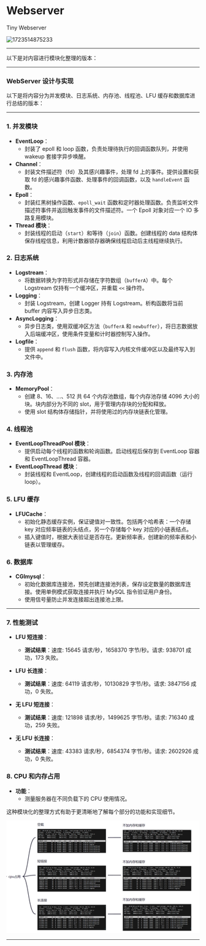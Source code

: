 # Webserver
Tiny Webserver

![1723514875233](image/README/1723514875233.png)

---

以下是对内容进行模块化整理的版本：

---

### WebServer 设计与实现

以下是将内容分为并发模块、日志系统、内存池、线程池、LFU 缓存和数据库进行总结的版本：

---

### 1. 并发模块
- **EventLoop**：
  - 封装了 epoll 和 loop 函数，负责处理待执行的回调函数队列，并使用 wakeup 套接字异步唤醒。
- **Channel**：
  - 封装文件描述符（fd）及其感兴趣事件，处理 fd 上的事件。提供设置和获取 fd 的感兴趣事件函数、处理事件的回调函数，以及 `handleEvent` 函数。
- **Epoll**：
  - 封装红黑树操作函数、`epoll_wait` 函数和定时器处理函数。负责监听文件描述符事件并返回触发事件的文件描述符。一个 Epoll 对象对应一个 IO 多路复用模块。
- **Thread 模块**：
  - 封装线程的启动（`start`）和等待（`join`）函数。创建线程的 data 结构体保存线程信息，利用计数器锁存器确保线程启动后主线程继续执行。

### 2. 日志系统
- **Logstream**：
  - 将数据转换为字符形式并存储在字符数组（`bufferA`）中。每个 Logstream 仅持有一个缓冲区，并重载 `<<` 操作符。
- **Logging**：
  - 封装 Logstream，创建 Logger 持有 Logstream。析构函数将当前 buffer 内容写入异步日志类。
- **AsyncLogging**：
  - 异步日志类，使用双缓冲区方法（`bufferA` 和 `newbuffer`），将日志数据放入后端缓冲区，使用条件变量和计时器控制写入操作。
- **Logfile**：
  - 提供 `append` 和 `flush` 函数，将内容写入内核文件缓冲区以及最终写入到文件中。

### 3. 内存池
- **MemoryPool**：
  - 创建 8、16、...、512 共 64 个内存池数组，每个内存池存储 4096 大小的块。块内部分为不同的 slot，用于管理内存块的分配和释放。
  - 使用 slot 结构体存储指针，并将使用过的内存块链表化管理。

### 4. 线程池
- **EventLoopThreadPool 模块**：
  - 提供启动每个线程的函数和轮询函数。启动线程后保存到 EventLoop 容器和 EventLoopThread 容器。
- **EventLoopThread 模块**：
  - 封装线程和 EventLoop，创建线程的启动函数及线程的回调函数（运行 loop）。

### 5. LFU 缓存
- **LFUCache**：
  - 初始化静态缓存实例，保证键值对一致性。包括两个哈希表：一个存储 key 对应频率链表的头结点，另一个存储每个 key 对应的小链表结点。
  - 插入键值时，根据大表验证是否存在。更新频率表，创建新的频率表和小链表以管理缓存。

### 6. 数据库
- **CGImysql**：
  - 初始化数据库连接池，预先创建连接池列表，保存设定数量的数据库连接。使用单例模式获取连接并执行 MySQL 指令验证用户身份。
  - 使用信号量防止并发连接超出连接池上限。

---


### 7. 性能测试
- **LFU 短连接**：
  - **测试结果**：速度: 15645 请求/秒，1658370 字节/秒。请求: 938701 成功，173 失败。

- **LFU 长连接**：
  - **测试结果**：速度: 64119 请求/秒，10130829 字节/秒。请求: 3847156 成功，0 失败。

- **无 LFU 短连接**：
  - **测试结果**：速度: 121898 请求/秒，1499625 字节/秒。请求: 716340 成功，259 失败。

- **无 LFU 长连接**：
  - **测试结果**：速度: 43383 请求/秒，6854374 字节/秒。请求: 2602926 成功，0 失败。

### 8. CPU 和内存占用
- **功能**：
  - 测量服务器在不同负载下的 CPU 使用情况。


这种模块化的整理方式有助于更清晰地了解每个部分的功能和实现细节。

![1722685604667](image/README/1722685604667.png)

---
